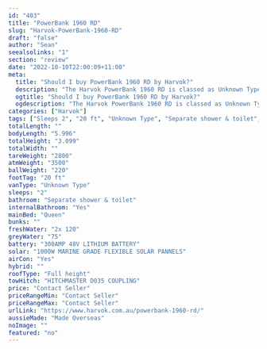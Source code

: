 ```yaml
---
id: "403"
title: "PowerBank 1960 RD"
slug: "Harvok-PowerBank-1960-RD"
draft: "false"
author: "Sean"
seealsolinks: "1"
section: "review"
date: "2022-10-10T22:00:09+11:00"
meta:
  title: "Should I buy PowerBank 1960 RD by Harvok?"
  description: "The Harvok PowerBank 1960 RD is classed as Unknown Type, and sleeps 2 people. It is Made Overseas and comes in at 20 ft. It generally has Separate shower & toilet."
  ogtitle: "Should I buy PowerBank 1960 RD by Harvok?"
  ogdescription: "The Harvok PowerBank 1960 RD is classed as Unknown Type, and sleeps 2 people. It is Made Overseas and comes in at 20 ft. It generally has Separate shower & toilet."
categories: ["Harvok"]
tags: ["Sleeps 2", "20 ft", "Unknown Type", "Separate shower & toilet", "Full height", "Price Unknown", "Made Overseas"]
totalLength: ""
bodyLength: "5.996"
totalHeight: "3.099"
totalWidth: ""
tareWeight: "2800"
atmWeight: "3500"
ballWeight: "220"
footTag: "20 ft"
vanType: "Unknown Type"
sleeps: "2"
bathroom: "Separate shower & toilet"
internalBathroom: "Yes"
mainBed: "Queen"
bunks: ""
freshWater: "2x 120"
greyWater: "75"
battery: "300AMP 48V LITHIUM BATTERY"
solar: "1000W MARINE GRADE FLEXIBLE SOLAR PANNELS"
airCon: "Yes"
hybrid: ""
roofType: "Full height"
towHitch: "HITCHMASTER D035 COUPLING"
price: "Contact Seller"
priceRangeMin: "Contact Seller"
priceRangeMax: "Contact Seller"
urlLink: "https://www.harvok.com.au/powerbank-1960-rd/"
aussieMade: "Made Overseas"
noImage: ""
featured: "no"
---
```

